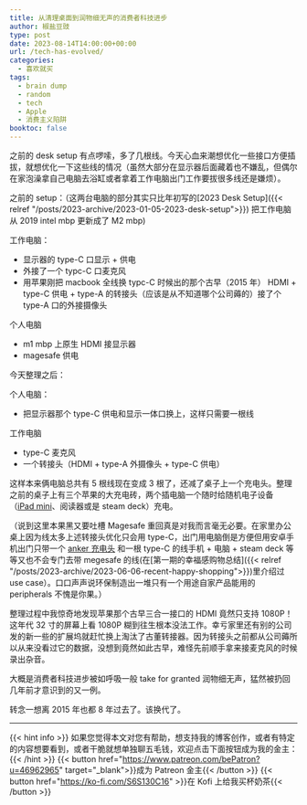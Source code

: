 ```yaml
---
title: 从清理桌面到润物细无声的消费者科技进步
author: 椒盐豆豉
type: post
date: 2023-08-14T14:00:00+00:00
url: /tech-has-evolved/
categories:
  - 喜欢就买
tags:
  - brain dump
  - random
  - tech
  - Apple
  - 消费主义陷阱
booktoc: false
---
```

之前的 desk setup 有点啰嗦，多了几根线。今天心血来潮想优化一些接口方便插拔，就想优化一下这些线的情况（虽然大部分在显示器后面藏着也不嫌乱，但偶尔在家泡澡拿自己电脑去浴缸或者拿着工作电脑出门工作要拔很多线还是嫌烦）。

<!-- more -->

之前的 setup：（这两台电脑的部分其实只比年初写的[2023 Desk Setup]({{< relref "/posts/2023-archive/2023-01-05-2023-desk-setup">}}) 把工作电脑从 2019 intel mbp 更新成了 M2 mbp)

工作电脑：
- 显示器的 type-C 口显示 + 供电
- 外接了一个 typc-C 口麦克风
- 用苹果刚把 macbook 全线换 typc-C 时候出的那个古早（2015 年） HDMI + type-C 供电 + type-A 的转接头（应该是从不知道哪个公司薅的）接了个 type-A 口的外接摄像头

个人电脑
- m1 mbp 上原生 HDMI 接显示器
- magesafe 供电

今天整理之后：

个人电脑：
- 把显示器那个 type-C 供电和显示一体口换上，这样只需要一根线

工作电脑
- type-C 麦克风
- 一个转接头（HDMI + type-A 外摄像头 + type-C 供电）

这样本来俩电脑总共有 5 根线现在变成 3 根了，还减了桌子上一个充电头。整理之前的桌子上有三个苹果的大充电砖，两个插电脑一个随时给随机电子设备（[iPad mini](https://amzn.to/3nOQfra)、阅读器或是 steam deck）充电。

（说到这里本果黑又要吐槽 Magesafe 重回真是对我而言毫无必要。在家里办公桌上因为线太多上述转接头优化只会用 type-C，出门用电脑倒是方便但用安卓手机出门只带一个 [anker 充电头](https://amzn.to/3Z6LwkB) 和一根 type-C 的线手机 + 电脑 + steam deck 等等又也不会专门去带 megesafe 的线(在[第一期的幸福感购物总结]({{< relref "/posts/2023-archive/2023-06-06-recent-happy-shopping">}})里介绍过 use case）。口口声声说环保制造出一堆只有一个用途自家产品能用的 peripherals 不愧是你果。）

整理过程中我惊奇地发现苹果那个古早三合一接口的 HDMI 竟然只支持 1080P！这年代 32 寸的屏幕上看 1080P 糊到往生根本没法工作。幸亏家里还有别的公司发的新一些的扩展坞就赶忙换上淘汰了古董转接器。因为转接头之前都从公司薅所以从来没看过它的数据，没想到竟然如此古早，难怪先前顺手拿来接麦克风的时候录出杂音。

大概是消费者科技进步被如呼吸一般 take for granted 润物细无声，猛然被扔回几年前才意识到的又一例。

转念一想离 2015 年也都 8 年过去了。该换代了。

---

{{< hint info >}}
如果您觉得本文对您有帮助，想支持我的博客创作，或者有特定的内容想要看到，或者干脆就想单独聊五毛钱，欢迎点击下面按钮成为我的金主：
{{< /hint >}}
{{< button href="https://www.patreon.com/bePatron?u=46962965" target="_blank">}}成为 Patreon 金主{{< /button >}}
{{< button href="https://ko-fi.com/S6S130C16" >}}在 Kofi 上给我买杯奶茶{{< /button >}}